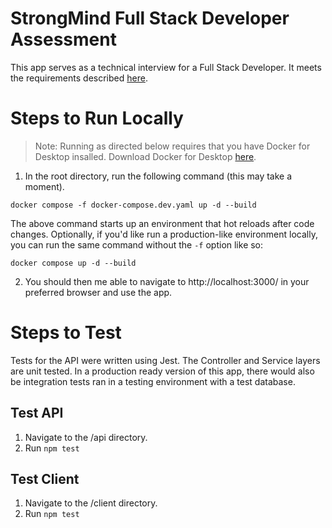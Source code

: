 # StrongMind Full Stack Developer Assessment

This app serves as a technical interview for a Full Stack Developer. It meets the requirements described [here](https://github.com/StrongMind/culture/blob/main/recruit/full-stack-developer.md).

# Steps to Run Locally

> Note: Running as directed below requires that you have Docker for Desktop insalled. Download Docker for Desktop [here](https://www.docker.com/products/docker-desktop/).

1. In the root directory, run the following command (this may take a moment).

```
docker compose -f docker-compose.dev.yaml up -d --build
```

The above command starts up an environment that hot reloads after code changes. Optionally, if you'd like run a production-like environment locally, you can run the same command without the `-f` option like so:

```
docker compose up -d --build
```

2. You should then me able to navigate to http://localhost:3000/ in your preferred browser and use the app.

# Steps to Test

Tests for the API were written using Jest. The Controller and Service layers are unit tested. In a production ready version of this app, there would also be integration tests ran in a testing environment with a test database.

## Test API

1. Navigate to the /api directory.
2. Run `npm test`

## Test Client

1. Navigate to the /client directory.
2. Run `npm test`
